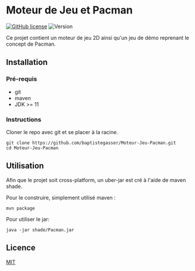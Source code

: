# Moteur de Jeu et Pacman
[![GitHub license](https://img.shields.io/github/license/baptistegasser/Moteur-Jeu-Pacman.svg)](LICENSE)
![Version](https://img.shields.io/badge/verson-0.1--alpha-informational)

Ce projet contient un moteur de jeu 2D ainsi qu'un jeu de démo reprenant le concept de Pacman.

## Installation
### Pré-requis
- git
- maven
- JDK >= 11

### Instructions
Cloner le repo avec git et se placer à la racine.
```shell
git clone https://github.com/baptistegasser/Moteur-Jeu-Pacman.git
cd Moteur-Jeu-Pacman
```


## Utilisation
Afin que le projet soit cross-platform, un uber-jar est cré à l'aide de maven shade.

Pour le construire, simplement utilisé maven :
```shell
mvn package
```

Pour utiliser le jar:
```shell
java -jar shade/Pacman.jar
```


## Licence
[MIT](LICENSE)
